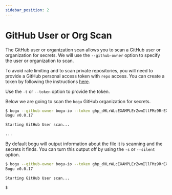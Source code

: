 ```yaml
---
sidebar_position: 2
---
```


# GitHub User or Org Scan

The GitHub user or organization scan allows you to scan a GitHub user or organization for secrets. We will use the `--github-owner` option to specify the user or organization to scan.

To avoid rate limiting and to scan private repositories, you will need to provide a GitHub personal access token with `repo` access. You can create a token by following the instructions [here](https://docs.github.com/en/github/authenticating-to-github/creating-a-personal-access-token).

Use the `-t` or `--token` option to provide the token.

Below we are going to scan the `bogu` GitHub organization for secrets.

```bash
$ bogu --github-owner bogu-io --token ghp_dHLrWLcEXAMPLErZwmIllFMz9RrEXAMPLErV
Bogu v0.0.17

Starting GitHub User scan...

...
```

By default bogu will output information about the file it is scanning and the secrets it finds. You can turn this output off by using the `-s` or `--silent` option.

```bash
$ bogu --github-owner bogu-io --token ghp_dHLrWLcEXAMPLErZwmIllFMz9RrEXAMPLErV -s
Bogu v0.0.17

Starting GitHub User scan...

$
```
